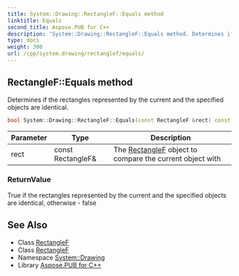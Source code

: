```yaml
---
title: System::Drawing::RectangleF::Equals method
linktitle: Equals
second_title: Aspose.PUB for C++
description: 'System::Drawing::RectangleF::Equals method. Determines if the rectangles represented by the current and the specified objects are identical in C++.'
type: docs
weight: 300
url: /cpp/system.drawing/rectanglef/equals/
---
```

## RectangleF::Equals method


Determines if the rectangles represented by the current and the specified objects are identical.

```cpp
bool System::Drawing::RectangleF::Equals(const RectangleF &rect) const
```


| Parameter | Type | Description |
| --- | --- | --- |
| rect | const RectangleF\& | The [RectangleF](../) object to compare the current object with |

### ReturnValue

True if the rectangles represented by the current and the specified objects are identical, otherwise - false

## See Also

* Class [RectangleF](../)
* Class [RectangleF](../)
* Namespace [System::Drawing](../../)
* Library [Aspose.PUB for C++](../../../)
